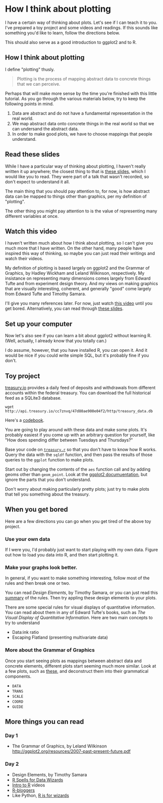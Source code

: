 How I think about plotting
===============================
I have a certain way of thinking about plots. Let's see if I can
teach it to you. I've prepared a toy project and some videos and
readings. If this sounds like something you'd like to learn, follow
the directions below.

This should also serve as a good introduction to ggplot2 and to R.

## How I think about plotting
I define "plotting" thusly.

> Plotting is the process of mapping abstract data to concrete
> things that we can perceive.

Perhaps that will make more sense by the time you're finished with this
little tutorial. As you go through the various materials below, try to
keep the following points in mind.

1. Data are abstract and do not have a fundamental representation
    in the real world.
2. We map abstract data onto concrete things in the real world so
    that we can undersand the abstract data.
3. In order to make good plots, we have to choose mappings that
    people understand.

## Read these slides
While I have a particular way of thinking about plotting, I haven't
really written it up anywhere; the closest thing to that is
[these slides](data-visualization-needs-to-die.pdf), which I would
like you to read. They were part of a talk that wasn't recorded, so
don't expect to understand it all. 

The main thing that you should pay attention to, for now, is how
abstract data can be mapped to things other than graphics, per my
definition of "plotting".

The other thing you might pay attention to is the value of representing
many different variables at once.

## Watch this video
I haven't written much about how I think about plotting, so I can't
give you much more that I have written. On the other hand, many people
have inspired this way of thinking, so maybe you can just read their
writings and watch their videos.

My definition of plotting is based largely on ggplot2 and the Grammar
of Graphics, by Hadley Wickham and Leland Wilkinson, respectively.
My insistance on representing many dimensions comes largely from
Edward Tufte and from experiment design theory. And my views on making
graphics that are visually interesting, coherent, and generally "good"
come largely from Edward Tufte and Timothy Samara.

I'll give you many references later. For now, just watch
[this video](https://www.youtube.com/watch?v=TaxJwC_MP9Q)
until you get bored. Alternatively, you can read through
[these slides](http://ggplot2.org/resources/2007-vanderbilt.pdf).

## Set up your computer
Now let's also see if you can learn a bit about ggplot2 without learning R.
(Well, actually, I already know that you totally can.)

I do assume, however, that you have installed R, you can open it. And
it would be nice if you could write simple SQL, but it's probably fine
if you don't.

## Toy project
[treasury.io](http://treasury.io) provides a daily feed of deposits
and withdrawals from different accounts within the federal treasury.
You can download the full historical feed as a SQLite3 database.

    wget http://api.treasury.io/cc7znvq/47d80ae900e04f2/http/treasury_data.db

Here's a [codebook](https://github.com/csvsoundsystem/federal-treasury-api/wiki/Treasury.io-Data-Dictionary).

You are going to play around with these data and make some plots.
It's probably easiest if you come up with an arbitrary question for yourself,
like "How does spending differ between Tuesdays and Thursdays?"

Base your code on [`treasury.r`](treasury.r) so that you don't have to know
how R works. Query the data with the `sqldf` function, and then pass the
results of those queries to the `ggplot` function to make plots.

Start out by changing the contents of the `aes` function call and by
adding geoms other than `geom_point`. Look at the
[ggplot2 documuentation](http://docs.ggplot2.org/current/),
but ignore the parts that you don't understand.

Don't worry about making particularly pretty plots; just try to make plots
that tell you something about the treasury.

## When you get bored
Here are a few directions you can go when you get tired of the above
toy project.

### Use your own data
If I were you, I'd probably just want to start playing with my own data.
Figure out how to load you data into R, and then start plotting it.

### Make your graphs look better.
In general, if you want to make something interesting, follow most of
the rules and then break one or two.

You can read *Design Elements*, by Timothy Samara, or you can just read
this [summary](http://www.behance.net/gallery/Book-Layout-Timothy-Samaras-20-Rules-of-Good-Design/7616553)
of the rules.
Then try appling these design elements to your plots.

There are some special rules for visual displays of quantitative information.
You can read about them in any of Edward Tufte's books, such as
*The Visual Display of Quantitative Information*. Here are two main concepts
to try to understand

* Data:ink ratio
* Escaping Flatland (presenting multivariate data)

### More about the Grammar of Graphics
Once you start seeing plots as mappings between abstract data and concrete
elements, different plots start seeming much more similar. Look at a few
plots, such as [these](http://www.edwardtufte.com/tufte/), and deconstruct
them into their grammatical components.

* `DATA`
* `TRANS`
* `SCALE`
* `COORD`
* `GUIDE`

## More things you can read

### Day 1

* The Grammar of Graphics, by Leland Wilkinson
http://ggplot2.org/resources/2007-past-present-future.pdf

### Day 2

* Design Elements, by Timothy Samara
* [R Spells for Data Wizards](http://thomaslevine.com/!/r-spells-for-data-wizards/)
* [Intro to R](http://www.youtube.com/playlist?list=PLOU2XLYxmsIK9qQfztXeybpHvru-TrqAP) videos
* [R-bloggers](http://www.r-bloggers.com/)
* Like Python, [R is for wizards](http://www.matthewckeller.com/Lecture1.ppt)
